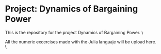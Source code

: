 # Project: Dynamics of Bargaining Power
This is the repository for the project Dynamics of Bargaining Power. \\ 

All the numeric excercises made with the Julia languaje will be upload here. \\
